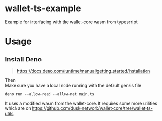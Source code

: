 # wallet-ts-example
Example for interfacing with the wallet-core wasm from typescript

# Usage
## Install Deno
> https://docs.deno.com/runtime/manual/getting_started/installation

Then<br>
Make sure you have a local node running with the default gensis file
```
deno run --allow-read --allow-net main.ts
```

It uses a modified wasm from the wallet-core. It requires some more utilities which are on https://github.com/dusk-network/wallet-core/tree/wallet-ts-utils 
